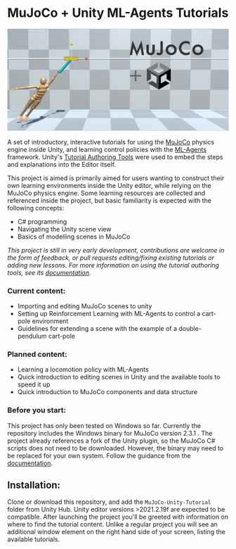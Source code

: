 # MuJoCo + Unity ML-Agents Tutorials

![A human model clinging to a pendulum in motion](./images/cart_pole_human.png?raw=true)


A set of introductory, interactive tutorials for using the [MuJoCo](https://mujoco.org/) physics engine inside Unity, and learning control policies with the [ML-Agents](https://github.com/Unity-Technologies/ml-agents) framework. Unity's [Tutorial Authoring Tools](https://docs.unity3d.com/Packages/com.unity.learn.iet-framework.authoring@1.0/manual/index.html) were used to embed the steps and explanations into the Editor itself.

This project is aimed is primarily aimed for users wanting to construct their own learning environments inside the Unity editor, while relying on the MuJoCo physics engine. Some learning resources are collected and referenced inside the project, but basic familiarity is expected with the following concepts:
- C# programming
- Navigating the Unity scene view
- Basics of modelling scenes in MuJoCo


*This project is still in very early development, contributions are welcome in the form of feedback, or pull requests editing/fixing existing tutorials or adding new lessons. For more information on using the tutorial authoring tools, see its [documentation](https://docs.unity3d.com/Packages/com.unity.learn.iet-framework.authoring@1.0/manual/authoring-guide.html).*

### Current content:
- Importing and editing MuJoCo scenes to unity
- Setting up Reinforcement Learning with ML-Agents to control a cart-pole environment
- Guidelines for extending a scene with the example of a double-pendulum cart-pole

### Planned content:
- Learning a locomotion policy with ML-Agents
- Quick introduction to editing scenes in Unity and the available tools to speed it up
- Quick introduction to MuJoCo components and data structure


### Before you start:
This project has only been tested on Windows so far. Currently the repository includes the Windows binary for MuJoCo version 2.3.1 . The project already references a fork of the Unity plugin, so the MuJoCo C# scripts does not need to be downloaded. However, the binary may need to be replaced for your own system. Follow the guidance from the [documentation](https://mujoco.readthedocs.io/en/latest/unity.html#).

## Installation:
Clone or download this repository, and add the `MuJoCo-Unity-Tutorial` folder from Unity Hub. Unity editor versions >2021.2.19f are expected to be compatible. After launching the project you'll be greeted with information on where to find the tutorial content. Unlike a regular project you will see an additional window element on the right hand side of your screen, listing the available tutorials.